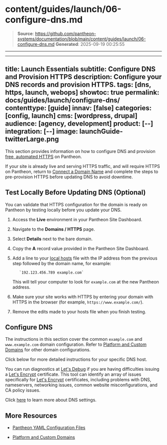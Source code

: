 # content/guides/launch/06-configure-dns.md

> **Source**: https://github.com/pantheon-systems/documentation/blob/main/content/guides/launch/06-configure-dns.md
> **Generated**: 2025-09-19 00:25:55

---

---
title: Launch Essentials
subtitle: Configure DNS and Provision HTTPS
description: Configure your DNS records and provision HTTPS.
tags: [dns, https, launch, webops]
showtoc: true
permalink: docs/guides/launch/configure-dns/
contenttype: [guide]
innav: [false]
categories: [config, launch]
cms: [wordpress, drupal]
audience: [agency, development]
product: [--]
integration: [--]
image: launchGuide-twitterLarge.png
---

This section provides information on how to configure DNS and provision [free, automated HTTPS](/guides/global-cdn/https) on Pantheon.

<Alert title="Note" type="info">

If your site is already live and serving HTTPS traffic, and will require HTTPS on Pantheon, return to [Connect a Domain Name](/guides/launch/domains) and complete the steps to pre-provision HTTPS before updating DNS to avoid downtime.

</Alert>

## Test Locally Before Updating DNS (Optional)
 
You can validate that HTTPS configuration for the domain is ready on Pantheon by testing locally before you update your DNS. 

1. Access the **<Icon icon="wavePulse" /> Live** environment in your Pantheon Site Dashboard.

1. Navigate to the **<Icon icon="global" /> Domains / HTTPS** page.

1. Select **Details** next to the bare domain.

1. Copy the **A** record value provided in the Pantheon Site Dashboard.

1. Add a line to your [local hosts](https://en.wikipedia.org/wiki/Hosts_(file)) file with the IP address from the previous step followed by the domain name, for example:

          `192.123.456.789 example.com`

    This will tell your computer to look for `example.com` at the new Pantheon address.

1. Make sure your site works with HTTPS by entering your domain with HTTPS in the browser (for example, `https://www.example.com/`).

1. Remove the edits made to your hosts file when you finish testing.

## Configure DNS

The instructions in this section cover the common `example.com` and `www.example.com` domain configuration. Refer to [Platform and Custom Domains](/guides/domains) for other domain configurations.

<Partial file="configure-dns.md" />

Click below for more detailed instructions for your specific DNS host. 

<Accordion title=" DNS Host-Specific Instructions" id="host-specific2" icon="info-sign">

<DNSProviderDocs />

You can run diagnostics at [Let's Debug](https://letsdebug.net/) if you are having difficulties issuing a [Let's Encrypt](https://letsencrypt.org/) certificate. This tool can identify an array of issues specifically for [Let's Encrypt](https://letsencrypt.org/) certificates, including problems with DNS, nameservers, networking issues, common website misconfigurations, and CA policy issues.
  
</Accordion>

Click [here](/guides/domains/dns/#frequently-asked-questions) to learn more about DNS settings.

<Partial file="enable-https.md" />

<Partial file="https-requirements.md" />

## More Resources

- [Pantheon YAML Configuration Files](/pantheon-yml)

- [Platform and Custom Domains](/guides/domains)
